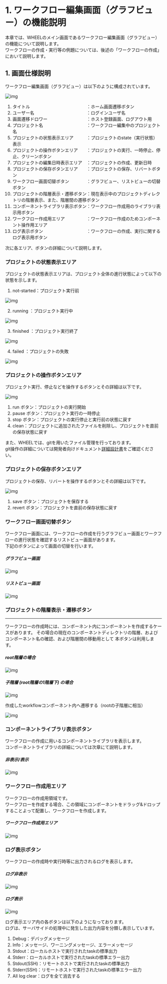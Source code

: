 # 1. ワークフロー編集画面（グラフビュー）の機能説明
本章では、WHEELのメイン画面であるワークフロー編集画面（グラフビュー）の機能について説明します。  
ワークフローの作成・実行等の例題については、後述の「ワークフローの作成」において説明します。

## 1. 画面仕様説明
ワークフロー編集画面（グラフビュー）は以下のように構成されています。  

![img](./img/graphview/workflow_graghview.png "workflow_graghview")  

1. タイトル　　　　　　　　　　　　　：ホーム画面遷移ボタン
1. ユーザー名　　　　　　　　　　　　：ログインユーザ名
1. 画面遷移ドロワー　　　　　　　　　：ホスト登録画面、ログアウト用
1. プロジェクト名　　　　　　　　　　：ワークフロー編集中のプロジェクト名
1. プロジェクトの状態表示エリア　　　：プロジェクトのstate（実行状態）表示
1. プロジェクトの操作ボタンエリア　　：プロジェクトの実行、一時停止、停止、クリーンボタン
1. プロジェクトの編集日時表示エリア　：プロジェクトの作成、更新日時
1. プロジェクトの保存ボタンエリア　　：プロジェクトの保存、リバートボタン
1. ワークフロー画面切替ボタン　　　　：グラフビュー、リストビューの切替ボタン
1. プロジェクトの階層表示・遷移ボタン：現在表示中のプロジェクトディレクトリの階層表示、また、階層間の遷移ボタン
1. コンポーネントライブラリ表示ボタン：ワークフロー作成用のライブラリ表示用ボタン
1. ワークフロー作成用エリア　　　　　：ワークフロー作成のためコンポーネント操作用エリア
1. ログ表示ボタン　　　　　　　　　　：ワークフローの作成、実行に関するログ表示用ボタン

次に各エリア、ボタンの詳細について説明します。  

### プロジェクトの状態表示エリア
プロジェクトの状態表示エリアは、プロジェクト全体の進行状態によって以下の状態を示します。  

1. not-started：プロジェクト実行前

![img](./img/graphview/not-started.png "not_started") 

2. running    ：プロジェクト実行中

![img](./img/graphview/running.png "running") 

3. finished   ：プロジェクト実行終了

![img](./img/graphview/finished.png "finished") 

4. failed     ：プロジェクトの失敗

![img](./img/graphview/failed.png "failed") 

### プロジェクトの操作ボタンエリア
プロジェクト実行、停止などを操作するボタンとその詳細は以下です。  

![img](./img/graphview/run_button_area.png "run_button_area") 

1. run ボタン：プロジェクトの実行開始
1. pause ボタン：プロジェクト実行の一時停止
1. stop ボタン：プロジェクトの実行停止と実行前の状態に戻す
1. clean：プロジェクトに追加されたファイルを削除し、プロジェクトを直前の保存状態に戻す

また、WHEELでは、gitを用いたファイル管理を行っております。  
git操作の詳細については開発者向けドキュメント[詳細設計書](../../../doc/design/design.md)をご確認ください。

### プロジェクトの保存ボタンエリア
プロジェクトの保存、リバートを操作するボタンとその詳細は以下です。  

![img](./img/graphview/save_button_area.png "save_button_area") 

1. save ボタン：プロジェクトを保存する
1. revert ボタン：プロジェクトを直前の保存状態に戻す

### ワークフロー画面切替ボタン
ワークフロー画面には、ワークフローの作成を行うグラフビュー画面とワークフローの進行状態を確認するリストビュー画面があります。  
下記のボタンによって画面の切替を行います。

##### グラフビュー画面  

![img](./img/graphview/graghview.png "graghview") 

##### リストビュー画面  

![img](./img/graphview/listview.png "listview")   

### プロジェクトの階層表示・遷移ボタン
***
ワークフローの作成時には、コンポーネント内にコンポーネントを作成するケースがあります。
その場合の現在のコンポーネントディレクトリの階層、およびコンポーネント名の確認、および階層間の移動用として
本ボタンは利用します。  

##### root階層の場合  

![img](./img/graphview/root_workflow.png "root_workflow")   

##### 子階層 (root階層の1階層下) の場合  

![img](./img/graphview/root_createworkflow.png "root_createworkflow")   

作成したworkflowコンポーネント内へ遷移する（rootの子階層に相当）

![img](./img/graphview/child_workflow.png "child_workflow")   

### コンポーネントライブラリ表示ボタン
ワークフローの作成に用いるコンポーネントライブラリを表示します。  
コンポーネントライブラリの詳細については次章にて説明します。  

##### 非表示/表示  

![img](./img/graphview/component_library.png "component_library")   

### ワークフロー作成用エリア
ワークフローの作成用領域です。  
ワークフローを作成する場合、この領域にコンポーネントをドラッグ&ドロップすることよって配置し、ワークフローを作成します。  

##### ワークフロー作成用エリア  

![img](./img/graphview/workflow_area.png "workflow_area")

### ログ表示ボタン
ワークフローの作成時や実行時等に出力されるログを表示します。  

##### ログ非表示  

![img](./img/graphview/log_close.png "log_close")

##### ログ表示  

![img](./img/graphview/log_open.png "log_open")  

ログ表示エリア内の各ボタンは以下のようになっております。  
ログは、サーバサイドの処理中に発生した出力内容を分類し表示しています。

1. Debug：デバッグメッセージ
1. Info：メッセージ、ワーニングメッセージ、エラーメッセージ
1. Stdout：ローカルホストで実行されたtaskの標準出力
1. Stderr：ローカルホストで実行されたtaskの標準エラー出力
1. Stdout(SSH)：リモートホストで実行されたtaskの標準出力
1. Stderr(SSH)：リモートホストで実行されたtaskの標準エラー出力
1. All log clear：ログを全て消去する
